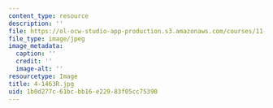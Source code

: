 ```yaml
---
content_type: resource
description: ''
file: https://ol-ocw-studio-app-production.s3.amazonaws.com/courses/11-002j-making-public-policy-fall-2014/1b0d277c61bcbb16e22983f05cc75390_4-1463R.jpg
file_type: image/jpeg
image_metadata:
  caption: ''
  credit: ''
  image-alt: ''
resourcetype: Image
title: 4-1463R.jpg
uid: 1b0d277c-61bc-bb16-e229-83f05cc75390
---
```

